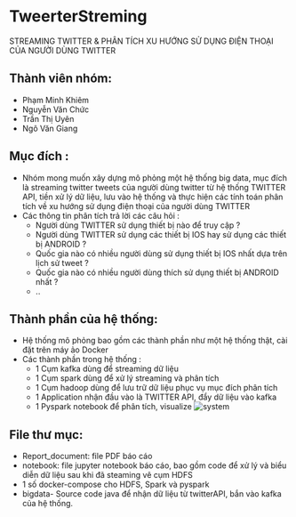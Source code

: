# TweerterStreming
STREAMING TWITTER & PHÂN TÍCH XU HƯỚNG SỬ DỤNG ĐIỆN THOẠI CỦA NGƯỜI DÙNG TWITTER
## Thành viên nhóm:
- Phạm Minh Khiêm 
- Nguyễn Văn Chức
- Trần Thị Uyên 
- Ngô Văn Giang 
## Mục đích :
- Nhóm mong muốn xây dựng mô phỏng một hệ thống big data, mục đích là streaming twitter tweets của người dùng twitter từ hệ thống TWITTER API, tiền xử lý dữ liệu, lưu vào hệ thống và thực hiện các tính toán phân tích về xu hướng sử dụng điện thoại của người dùng TWITTER
- Các thông tin phân tích trả lời các câu hỏi :
    + Người dùng TWITTER sử dụng thiết bị nào để truy cập ?
    + Người dùng TWITTER sử dụng các thiết bị IOS hay sử dụng các thiết bị ANDROID ? 
    + Quốc gia nào có nhiều người dùng sử dụng thiết bị IOS nhất dựa trên lịch sử tweet ?
    + Quốc gia nào có nhiều người dùng thích sử dụng thiết bị ANDROID nhất ?
    + ..
   
## Thành phần của hệ thống:    
- Hệ thống mô phỏng bao gồm các thành phần như một hệ thống thật, cài đặt trên máy ảo Docker
- Các thành phần trong hệ thống :
    + 1 Cụm kafka dùng để streaming dữ liệu
    + 1 Cụm spark dùng để xử lý streaming và phân tích 
    + 1 Cụm hadoop dùng để lưu trữ dữ liệu phục vụ mục đích phân tích
    + 1 Application nhận đầu vào là TWITTER API, đẩy dữ liệu vào kafka
    + 1 Pyspark notebook để phân tích, visualize
![system](https://github.com/uyentt99/TweerterStreming/blob/master/System.png)

 ## File thư mục:
 - Report_document: file PDF báo cáo
 - notebook: file jupyter notebook báo cáo, bao gồm code để xử lý và biểu diễn dữ liệu sau khi đã steaming vê cụm HDFS
 - 1 số docker-compose cho HDFS, Spark và pyspark
 - bigdata- Source code java để nhận dữ liệu từ twitterAPI, bắn vào kafka của
hệ thống.
 
